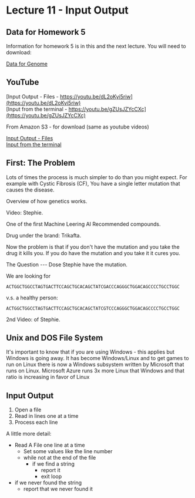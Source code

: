# Lecture 11 - Input Output


## Data for Homework 5

Information for homework 5 is in this and the next lecture.
You will need to download:

[Data for Genome](http://uw-s20-2015.s3.amazonaws.com/GCF_000001405.39_GRCh38.p41214_genomic.s44a-21.fna)<br>

## YouTube

[Input Output - Files - https://youtu.be/dL2oKyi5riw](https://youtu.be/dL2oKyi5riw)<br>
[Input from the terminal - https://youtu.be/gZUsJZYcCXc](https://youtu.be/gZUsJZYcCXc)<br>

From Amazon S3 - for download (same as youtube videos)

[Input Output - Files](http://uw-s20-2015.s3.amazonaws.com/1015-L-11-pt1-Input-Output.mp4)<br>
[Input from the terminal](http://uw-s20-2015.s3.amazonaws.com/1015-L-11-pt2.mp4)<br>


## First: The Problem

Lots of times the process is much simpler to do than you might expect.
For example with Cystic Fibrosis (CF),
You have a single letter mutation that causes the disease.

Overview of how genetics works.

Video: Stephie.

One of the first Machine Leering AI Recommended compounds.

Drug under the brand: Trikafta. 

Now the problem is that if you don't have the mutation and you take the drug it kills you.
If you do have the mutation and you take it it cures you.

The Question --- Dose Stephie have the mutation.

We are looking for

```
ACTGGCTGGCCTAGTGACTTCCAGCTGCACAGCTATCGACCCAGGGCTGGACAGCCCCTGCCTGGC
```

v.s. a healthy person:

```
ACTGGCTGGCCTAGTGACTTCCAGCTGCACAGCTATCGTCCCAGGGCTGGACAGCCCCTGCCTGGC
```

2nd Video: of Stephie.


## Unix and DOS File System

It's important to know that if you are using Windows - this applies
but Windows is going away.  It has become Windows/Linux and to get
games to run on Linux there is now a Windows subsystem written by
Microsoft that runs on Linux.   Microsoft Azure runs 3x more Linux
that Windows and that ratio is increasing in favor of Linux


## Input Output

1. Open a file
2. Read in lines one at a time
3. Process each line

A little more detail:

- Read A File one line at a time
	- Set some values like the line number
	- while not at the end of the file
		- if we find a string
			- report it
			- exit loop
- if we never found the string
	- report that we never found it



